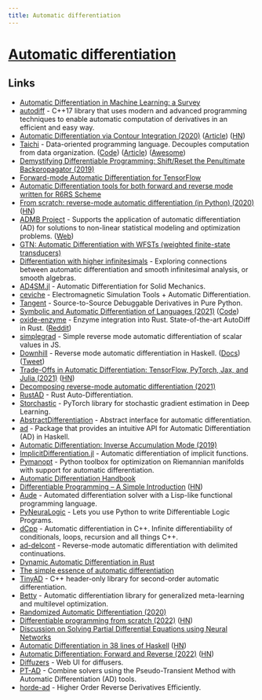 ```yaml
---
title: Automatic differentiation
---
```


# [Automatic differentiation](https://en.wikipedia.org/wiki/Automatic_differentiation)

## Links

- [Automatic Differentiation in Machine Learning: a Survey](http://jmlr.org/papers/volume18/17-468/17-468.pdf)
- [autodiff](https://autodiff.github.io/) - C++17 library that uses modern and advanced programming techniques to enable automatic computation of derivatives in an efficient and easy way.
- [Automatic Differentiation via Contour Integration (2020)](https://github.com/AidanRocke/AutoDiff) ([Article](https://keplerlounge.com/neural-computation/2020/01/16/complex-auto-diff.html)) ([HN](https://news.ycombinator.com/item?id=22084670))
- [Taichi](http://taichi.graphics/) - Data-oriented programming language. Decouples computation from data organization. ([Code](https://github.com/taichi-dev/taichi)) ([Article](https://medium.com/@dunfan_magnificent/head-first-taichi-a-beginners-guide-to-high-performance-computing-in-python-be6afc5db93e)) ([Awesome](https://github.com/taichi-dev/awesome-taichi))
- [Demystifying Differentiable Programming: Shift/Reset the Penultimate Backpropagator (2019)](https://arxiv.org/abs/1803.10228)
- [Forward-mode Automatic Differentiation for TensorFlow](https://github.com/renmengye/tensorflow-forward-ad)
- [Automatic Differentiation tools for both forward and reverse mode written for R6RS Scheme](https://github.com/qobi/R6RS-AD)
- [From scratch: reverse-mode automatic differentiation (in Python) (2020)](https://sidsite.com/posts/autodiff/) ([HN](https://news.ycombinator.com/item?id=23519700))
- [ADMB Project](https://github.com/admb-project/admb) - Supports the application of automatic differentiation (AD) for solutions to non-linear statistical modeling and optimization problems. ([Web](http://www.admb-project.org/))
- [GTN: Automatic Differentiation with WFSTs (weighted finite-state transducers)](https://github.com/gtn-org/gtn)
- [Differentiation with higher infinitesimals](https://github.com/konn/smooth) - Exploring connections between automatic differentiation and smooth infinitesimal analysis, or smooth algebras.
- [AD4SM.jl](https://github.com/avigliotti/AD4SM.jl) - Automatic Differentiation for Solid Mechanics.
- [ceviche](https://github.com/fancompute/ceviche) - Electromagnetic Simulation Tools + Automatic Differentiation.
- [Tangent](https://github.com/google/tangent) - Source-to-Source Debuggable Derivatives in Pure Python.
- [Symbolic and Automatic Differentiation of Languages (2021)](http://conal.net/papers/language-derivatives/) ([Code](https://github.com/conal/paper-2021-language-derivatives))
- [oxide-enzyme](https://github.com/rust-ml/oxide-enzyme) - Enzyme integration into Rust. State-of-the-art AutoDiff in Rust. ([Reddit](https://www.reddit.com/r/rust/comments/reo75u/enzyme_towards_stateoftheart_autodiff_in_rust/))
- [simplegrad](https://github.com/anvaka/simplegrad) - Simple reverse mode automatic differentiation of scalar values in JS.
- [Downhill](https://github.com/andriusstank/downhill/) - Reverse mode automatic differentiation in Haskell. ([Docs](https://andriusstank.github.io/downhill/)) ([Tweet](https://twitter.com/kmett/status/1474947785434746883))
- [Trade-Offs in Automatic Differentiation: TensorFlow, PyTorch, Jax, and Julia (2021)](http://www.stochasticlifestyle.com/engineering-trade-offs-in-automatic-differentiation-from-tensorflow-and-pytorch-to-jax-and-julia/) ([HN](https://news.ycombinator.com/item?id=29682507))
- [Decomposing reverse-mode automatic differentiation (2021)](https://arxiv.org/abs/2105.09469)
- [RustAD](https://github.com/JonathanWoollett-Light/rust-ad) - Rust Auto-Differentiation.
- [Storchastic](https://github.com/HEmile/storchastic) - PyTorch library for stochastic gradient estimation in Deep Learning.
- [AbstractDifferentiation](https://github.com/JuliaDiff/AbstractDifferentiation.jl) - Abstract interface for automatic differentiation.
- [ad](https://github.com/ekmett/ad) - Package that provides an intuitive API for Automatic Differentiation (AD) in Haskell.
- [Automatic Differentiation: Inverse Accumulation Mode (2019)](https://openreview.net/forum?id=Bygj2Ys6IS)
- [ImplicitDifferentiation.jl](https://github.com/gdalle/ImplicitDifferentiation.jl) - Automatic differentiation of implicit functions.
- [Pymanopt](https://github.com/pymanopt/pymanopt) - Python toolbox for optimization on Riemannian manifolds with support for automatic differentiation.
- [Automatic Differentiation Handbook](https://github.com/bob-carpenter/ad-handbook)
- [Differentiable Programming – A Simple Introduction](https://www.assemblyai.com/blog/differentiable-programming-a-simple-introduction/) ([HN](https://news.ycombinator.com/item?id=31000709))
- [Aude](https://github.com/advancedresearch/aude) - Automated differentiation solver with a Lisp-like functional programming language.
- [PyNeuraLogic](https://github.com/LukasZahradnik/PyNeuraLogic) - Lets you use Python to write Differentiable Logic Programs.
- [dCpp](https://github.com/ZigaSajovic/dCpp) - Automatic differentiation in C++. Infinite differentiability of conditionals, loops, recursion and all things C++.
- [ad-delcont](https://github.com/ocramz/ad-delcont) - Reverse-mode automatic differentiation with delimited continuations.
- [Dynamic Automatic Differentiation in Rust](https://github.com/exbibyte/dynagrad)
- [The simple essence of automatic differentiation](https://github.com/conal/talk-2018-essence-of-ad)
- [TinyAD](https://github.com/patr-schm/TinyAD) - C++ header-only library for second-order automatic differentiation.
- [Betty](https://github.com/leopard-ai/betty) - Automatic differentiation library for generalized meta-learning and multilevel optimization.
- [Randomized Automatic Differentiation (2020)](https://arxiv.org/abs/2007.10412)
- [Differentiable programming from scratch (2022)](https://thenumb.at/Autodiff/) ([HN](https://news.ycombinator.com/item?id=32300351))
- [Discussion on Solving Partial Differential Equations using Neural Networks](https://github.com/timudk/SPDENN)
- [Automatic Differentiation in 38 lines of Haskell](https://gist.github.com/ttesmer/948df432cf46ec6db8c1e83ab59b1b21) ([HN](https://news.ycombinator.com/item?id=32879734))
- [Automatic Differentiation: Forward and Reverse (2022)](https://jingnanshi.com/blog/autodiff.html) ([HN](https://news.ycombinator.com/item?id=31318865))
- [Diffuzers](https://github.com/abhishekkrthakur/diffuzers) - Web UI for diffusers.
- [PT-AD](https://github.com/PTsolvers/PT-AD) - Combine solvers using the Pseudo-Transient Method with Automatic Differentiation (AD) tools.
- [horde-ad](https://github.com/Mikolaj/horde-ad) - Higher Order Reverse Derivatives Efficiently.
